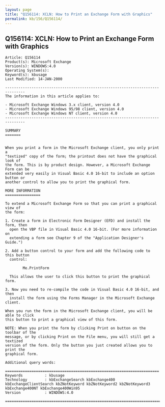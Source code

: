 ```yaml
---
layout: page
title: "Q156114: XCLN: How to Print an Exchange Form with Graphics"
permalink: kb/156/Q156114/
---
```


## Q156114: XCLN: How to Print an Exchange Form with Graphics

	Article: Q156114
	Product(s): Microsoft Exchange
	Version(s): WINDOWS:4.0
	Operating System(s): 
	Keyword(s): kbusage
	Last Modified: 14-JAN-2000
	
	-------------------------------------------------------------------------------
	The information in this article applies to:
	
	- Microsoft Exchange Windows 3.x client, version 4.0 
	- Microsoft Exchange Windows 95/98 client, version 4.0 
	- Microsoft Exchange Windows NT client, version 4.0 
	-------------------------------------------------------------------------------
	
	SUMMARY
	=======
	
	
	When you print a form in the Microsoft Exchange client, you only print a
	"textized" copy of the form; the printout does not have the graphical look of
	the form. This is by product design. However, a Microsoft Exchange Form can be
	extended very easily in Visual Basic 4.0 16-bit to include an option button or
	another control to allow you to print the graphical form.
	
	MORE INFORMATION
	================
	
	To extend a Microsoft Exchange Form so that you can print a graphical view of
	the form:
	
	1. Create a form in Electronic Form Designer (EFD) and install the form, then
	  open the VBP file in Visual Basic 4.0 16-bit. (For more information on
	  extending a form see Chapter 9 of the "Application Designer's Guide.")
	
	2. Add a button control to your form and add the following code to this button
	  control:
	
	        Me.PrintForm
	
	  This allows the user to click this button to print the graphical form.
	
	3. Now you need to re-compile the code in Visual Basic 4.0 16-bit, and then
	  install the form using the Forms Manager in the Microsoft Exchange client.
	
	When you run the form in the Microsoft Exchange client, you will be able to click
	this button to print a graphical view of this form.
	
	NOTE: When you print the form by clicking Print on button on the toolbar of the
	message, or by clicking Print on the File menu, you will still get a textized
	version of the form. Only the button you just created allows you to print the
	graphical form.
	
	Additional query words:
	
	======================================================================
	Keywords          : kbusage 
	Technology        : kbExchangeSearch kbExchange400 kbExchangeClientSearch kbZNotKeyword kbZNotKeyword2 kbZNotKeyword3 kbExchange400NT kbExchange400Win95
	Version           : WINDOWS:4.0
	
	=============================================================================
	
